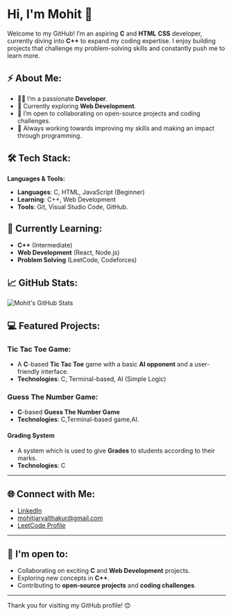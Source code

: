 # Hi, I'm Mohit 👋

Welcome to my GitHub! I’m an aspiring **C** and **HTML** **CSS** developer, currently diving into **C++** to expand my coding expertise. I enjoy building projects that challenge my problem-solving skills and constantly push me to learn more. 

## ⚡️ About Me:

- 👨‍💻 I’m a passionate **Developer**.
- 🌱 Currently exploring **Web Development**.
- 💬 I’m open to collaborating on open-source projects and coding challenges.
- 🎯 Always working towards improving my skills and making an impact through programming.

## 🛠️ Tech Stack:

**Languages & Tools:**
- **Languages**: C, HTML, JavaScript (Beginner)
- **Learning**: C++, Web Development
- **Tools**: Git, Visual Studio Code, GitHub.

## 🌱 Currently Learning:
- **C++** (Intermediate)
- **Web Development** (React, Node.js)
- **Problem Solving** (LeetCode, Codeforces)

## 📈 GitHub Stats:

![Mohit's GitHub Stats](https://github-readme-stats.vercel.app/api?username=your-github-username&show_icons=true&hide_title=true&count_private=true&hide=prs&theme=radical)

## 💻 Featured Projects:

### **Tic Tac Toe Game**:
- A **C**-based **Tic Tac Toe** game with a basic **AI opponent** and a user-friendly interface.
- **Technologies**: C, Terminal-based, AI (Simple Logic)
### **Guess The Number Game**:
- **C**-based **Guess The Number Game**
- **Technologies**: C,Terminal-based game,AI.
#### **Grading System**
- A system which is used to give **Grades** to students according to their marks.
- **Technologies**: C
---

## 🌐 Connect with Me:

- [LinkedIn](https://www.linkedin.com/in/mohit-thakur-9b317733b/?trk=opento_sprofile_topcard)
- mohitjaryalthakur@gmail.com
- [LeetCode Profile](https://leetcode.com/u/mohitthakur16/)

---

## 🔭 I'm open to:

- Collaborating on exciting **C** and **Web Development** projects.
- Exploring new concepts in **C++**.
- Contributing to **open-source projects** and **coding challenges**.

---

Thank you for visiting my GitHub profile! 😊
